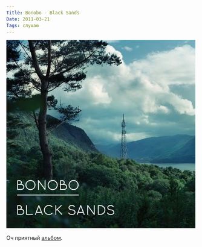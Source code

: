 ```yaml
---
Title: Bonobo - Black Sands
Date: 2011-03-21
Tags: слушаю
---
```


![Bonobo](images/bonobo-black_sands.jpg)

Оч приятный [альбом](http://www.discogs.com/Bonobo-Black-Sands/master/235989).